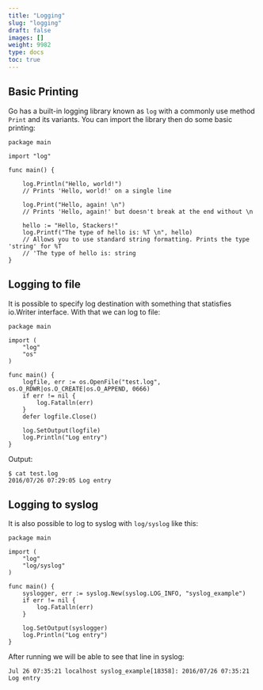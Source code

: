 ```yaml
---
title: "Logging"
slug: "logging"
draft: false
images: []
weight: 9982
type: docs
toc: true
---
```


## Basic Printing
Go has a built-in logging library known as `log` with a commonly use method `Print` and its variants. You can import the library then do some basic printing:

    package main

    import "log"

    func main() {

        log.Println("Hello, world!")
        // Prints 'Hello, world!' on a single line

        log.Print("Hello, again! \n")
        // Prints 'Hello, again!' but doesn't break at the end without \n

        hello := "Hello, Stackers!"
        log.Printf("The type of hello is: %T \n", hello)
        // Allows you to use standard string formatting. Prints the type 'string' for %T
        // 'The type of hello is: string
    }

## Logging to file
It is possible to specify log destination with something that statisfies io.Writer interface. With that we can log to file:

    package main
    
    import (
        "log"
        "os"
    )
    
    func main() {
        logfile, err := os.OpenFile("test.log", os.O_RDWR|os.O_CREATE|os.O_APPEND, 0666)
        if err != nil {
            log.Fatalln(err)
        }
        defer logfile.Close()
    
        log.SetOutput(logfile)
        log.Println("Log entry")
    }

Output:

    
    $ cat test.log
    2016/07/26 07:29:05 Log entry

## Logging to syslog
It is also possible to log to syslog with `log/syslog` like this:

    package main
    
    import (
        "log"
        "log/syslog"
    )
    
    func main() {
        syslogger, err := syslog.New(syslog.LOG_INFO, "syslog_example")
        if err != nil {
            log.Fatalln(err)
        }
    
        log.SetOutput(syslogger)
        log.Println("Log entry")
    }

After running we will be able to see that line in syslog:

    Jul 26 07:35:21 localhost syslog_example[18358]: 2016/07/26 07:35:21 Log entry

